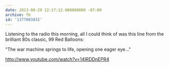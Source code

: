 ```yaml
---
date: 2013-08-29 12:17:12.000000000 -07:00
archive: fb
id: '1377803832'
---
```


Listening to the radio this morning, all I could think of was this line from the brilliant 80s classic, 99 Red Balloons:

"The war machine springs to life, opening one eager eye…"

http://www.youtube.com/watch?v=14IRDDnEPR4
